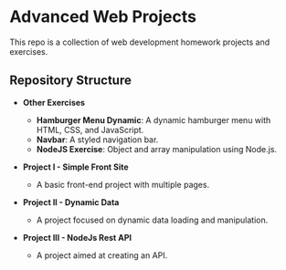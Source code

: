 # Advanced Web Projects

This repo is a collection of web development homework projects and exercises.

## Repository Structure

- **Other Exercises**
  - **Hamburger Menu Dynamic**: A dynamic hamburger menu with HTML, CSS, and JavaScript.
  - **Navbar**: A styled navigation bar.
  - **NodeJS Exercise**: Object and array manipulation using Node.js.

- **Project I - Simple Front Site**
  - A basic front-end project with multiple pages.

- **Project II - Dynamic Data**
  - A project focused on dynamic data loading and manipulation.

- **Project III - NodeJs Rest API**
  - A project aimed at creating an API.
